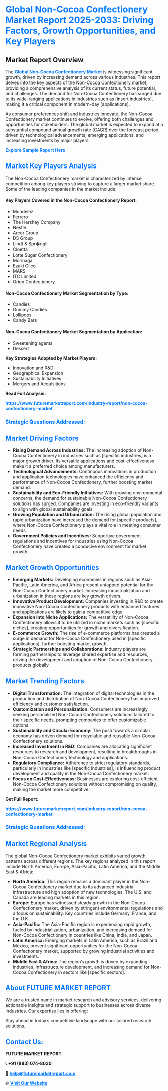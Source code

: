 <h1 style="color: #007BFF;">Global Non-Cocoa Confectionery Market Report 2025-2033: Driving Factors, Growth Opportunities, and Key Players</h1>

<section id="overview">
<h2>Market Report Overview</h2>
<p>The <a href="https://www.futuremarketreport.com/industry-report/non-cocoa-confectionery-market" style="color: #007BFF; text-decoration: none;"><strong>Global Non-Cocoa Confectionery Market</strong></a> is witnessing significant growth, driven by increasing demand across various industries. This report delves into the key aspects of the Non-Cocoa Confectionery market, providing a comprehensive analysis of its current status, future potential, and challenges. The demand for Non-Cocoa Confectionery has surged due to its wide-ranging applications in industries such as [insert industries], making it a critical component in modern-day [applications].</p>
<p>As consumer preferences shift and industries innovate, the Non-Cocoa Confectionery market continues to evolve, offering both challenges and opportunities for stakeholders. The global market is expected to expand at a substantial compound annual growth rate (CAGR) over the forecast period, driven by technological advancements, emerging applications, and increasing investments by major players.</p>
</section>

<section id="overview">
<p><a href="https://www.futuremarketreport.com/request-sample/reportId=63725" style="color: #007BFF; text-decoration: none;"><strong>Explore Sample Report Here</strong></a></p>
</section>

<section id="key-players">
<h2 style="color: #007BFF;">Market Key Players Analysis</h2>
<p>The Non-Cocoa Confectionery market is characterized by intense competition among key players striving to capture a larger market share. Some of the leading companies in the market include:</p>
<h4>Key Players Covered in the Non-Cocoa Confectionery Report:</h4>
<ul><li>Mondelez</li><li>Ferrero</li><li>The Hershey Company</li><li>Nestle</li><li>Arcor Group</li><li>DS Group</li><li>Lindt &amp; Spr�ngli</li><li>Cloetta</li><li>Lotte Sugar Confectionery</li><li>Morinaga</li><li>Ezaki Glico</li><li>MARS</li><li>ITC Limited</li><li>Orion Confectionery</li></ul>
<h4>Non-Cocoa Confectionery Market Segmentation by Type:</h4>
<ul><li>Candies</li><li>Gummy Candies</li><li>Lollipops</li><li>Candy Bars</li></ul>

<h4>Non-Cocoa Confectionery Market Segmentation by Application:</h4>
<ul><li>Sweetening agents</li><li>Dessert</li></ul>
<p><strong>Key Strategies Adopted by Market Players:</strong></p>
<ul>
<li>Innovation and R&D</li>
<li>Geographical Expansion</li>
<li>Sustainability Initiatives</li>
<li>Mergers and Acquisitions</li>
</ul>
</section>

<section>
<p><strong>Read Full Analysis: </strong></p><a href="https://www.futuremarketreport.com/industry-report/non-cocoa-confectionery-market" style="color: #007BFF; text-decoration: none;"><strong>https://www.futuremarketreport.com/industry-report/non-cocoa-confectionery-market</strong></a>
<h3 style="color: #007BFF;">Strategic Questions Addressed:</h3>
</section>

<section id="driving-factors">
<h2 style="color: #007BFF;">Market Driving Factors</h2>
<ul>
<li><strong>Rising Demand Across Industries:</strong> The increasing adoption of Non-Cocoa Confectionery in industries such as [specific industries] is a major growth driver. Its versatile applications and cost-effectiveness make it a preferred choice among manufacturers.</li>
<li><strong>Technological Advancements:</strong> Continuous innovations in production and application technologies have enhanced the efficiency and performance of Non-Cocoa Confectionery, further boosting market demand.</li>
<li><strong>Sustainability and Eco-Friendly Initiatives:</strong> With growing environmental concerns, the demand for sustainable Non-Cocoa Confectionery solutions has surged. Companies are investing in eco-friendly variants to align with global sustainability goals.</li>
<li><strong>Growing Population and Urbanization:</strong> The rising global population and rapid urbanization have increased the demand for [specific products], where Non-Cocoa Confectionery plays a vital role in meeting consumer needs.</li>
<li><strong>Government Policies and Incentives:</strong> Supportive government regulations and incentives for industries using Non-Cocoa Confectionery have created a conducive environment for market growth.</li>
</ul>
</section>

<section id="growth-opportunities">
<h2 style="color: #007BFF;">Market Growth Opportunities</h2>
<ul>
<li><strong>Emerging Markets:</strong> Developing economies in regions such as Asia-Pacific, Latin America, and Africa present untapped potential for the Non-Cocoa Confectionery market. Increasing industrialization and urbanization in these regions are key growth drivers.</li>
<li><strong>Innovative Product Development:</strong> Companies investing in R&D to create innovative Non-Cocoa Confectionery products with enhanced features and applications are likely to gain a competitive edge.</li>
<li><strong>Expansion into Niche Applications:</strong> The versatility of Non-Cocoa Confectionery allows it to be utilized in niche markets such as [specific niches], creating opportunities for growth and diversification.</li>
<li><strong>E-commerce Growth:</strong> The rise of e-commerce platforms has created a surge in demand for Non-Cocoa Confectionery used in [specific applications], further boosting market growth.</li>
<li><strong>Strategic Partnerships and Collaborations:</strong> Industry players are forming partnerships to leverage shared expertise and resources, driving the development and adoption of Non-Cocoa Confectionery products globally.</li>
</ul>
</section>

<section id="trending-factors">
<h2 style="color: #007BFF;">Market Trending Factors</h2>
<ul>
<li><strong>Digital Transformation:</strong> The integration of digital technologies in the production and distribution of Non-Cocoa Confectionery has improved efficiency and customer satisfaction.</li>
<li><strong>Customization and Personalization:</strong> Consumers are increasingly seeking personalized Non-Cocoa Confectionery solutions tailored to their specific needs, prompting companies to offer customizable options.</li>
<li><strong>Sustainability and Circular Economy:</strong> The push towards a circular economy has driven demand for recyclable and reusable Non-Cocoa Confectionery solutions.</li>
<li><strong>Increased Investment in R&D:</strong> Companies are allocating significant resources to research and development, resulting in breakthroughs in Non-Cocoa Confectionery technology and applications.</li>
<li><strong>Regulatory Compliance:</strong> Adherence to strict regulatory standards, particularly in industries like [specific industries], is influencing product development and quality in the Non-Cocoa Confectionery market.</li>
<li><strong>Focus on Cost-Effectiveness:</strong> Businesses are exploring cost-efficient Non-Cocoa Confectionery solutions without compromising on quality, making the market more competitive.</li>
</ul>
</section>

<section>
<p><strong>Get Full Report: </strong></p><a href="https://www.futuremarketreport.com/industry-report/non-cocoa-confectionery-market" style="color: #007BFF; text-decoration: none;"><strong>https://www.futuremarketreport.com/industry-report/non-cocoa-confectionery-market</strong></a>
<h3 style="color: #007BFF;">Strategic Questions Addressed:</h3>
</section>


<section id="regional-analysis">
<h2 style="color: #007BFF;">Market Regional Analysis</h2>
<p>The global Non-Cocoa Confectionery market exhibits varied growth patterns across different regions. The key regions analyzed in this report include North America, Europe, Asia-Pacific, Latin America, and the Middle East & Africa:</p>
<ul>
<li><strong>North America:</strong> This region remains a dominant player in the Non-Cocoa Confectionery market due to its advanced industrial infrastructure and high adoption of new technologies. The U.S. and Canada are leading markets in this region.</li>
<li><strong>Europe:</strong> Europe has witnessed steady growth in the Non-Cocoa Confectionery market, driven by stringent environmental regulations and a focus on sustainability. Key countries include Germany, France, and the U.K.</li>
<li><strong>Asia-Pacific:</strong> The Asia-Pacific region is experiencing rapid growth, fueled by industrialization, urbanization, and increasing demand for Non-Cocoa Confectionery in countries like China, India, and Japan.</li>
<li><strong>Latin America:</strong> Emerging markets in Latin America, such as Brazil and Mexico, present significant opportunities for the Non-Cocoa Confectionery market, supported by growing industrial activities and investments.</li>
<li><strong>Middle East & Africa:</strong> The region’s growth is driven by expanding industries, infrastructure development, and increasing demand for Non-Cocoa Confectionery in sectors like [specific sectors].</li>
</ul>
</section>

<footer>
<h2 style="color: #007BFF;">About FUTURE MARKET REPORT</h2>
<p>We are a trusted name in market research and advisory services, delivering actionable insights and strategic support to businesses across diverse industries. Our expertise lies in offering:</p>

<p>Stay ahead in today’s competitive landscape with our tailored research solutions.</p>

<h2 style="color: #007BFF;">Contact Us:</h2>
<p><strong>FUTURE MARKET REPORT</strong></p>
<p>📞 <strong>+91 (883) 074-8030</strong></p>
<p>📧 <strong><a href="mailto:help@futuremarketreport.com" style="color: #007BFF;">help@futuremarketreport.com</a></strong></p>
<p>🌐 <strong><a href="https://www.futuremarketreport.com/" style="color: #007BFF;">Visit Our Website</a></strong></p>
</footer>